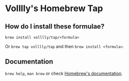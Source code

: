# Volllly's Homebrew Tap

## How do I install these formulae?

`brew install volllly/tap/<formula>`

Or `brew tap volllly/tap` and then `brew install <formula>`.

## Documentation

`brew help`, `man brew` or check [Homebrew's documentation](https://docs.brew.sh).
